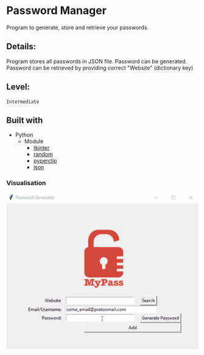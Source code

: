 # Password Manager

Program to generate, store and retrieve your passwords.

## Details:

Program stores all passwords in JSON file.
Password can be generated.
Password can be retrieved by providing correct "Website" (dictionary key)

## Level:
    Intermediate

## Built with
* Python
    - Module
        - [tkinter](https://docs.python.org/3/library/tkinter.html)
        - [random](https://docs.python.org/3/library/random.html)
        - [pyperclip](https://pypi.org/project/pyperclip/)
        - [json](https://docs.python.org/3/library/json.html)

### Visualisation

![](visualisation.gif)